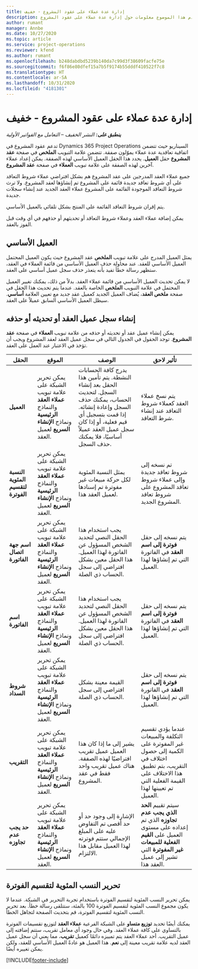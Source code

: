 ```yaml
---
title: إدارة عدة عملاء على عقود المشروع - خفيف
description: يقدم هذا الموضوع معلومات حول إدارة عدة عملاء على عقود المشروع.
author: rumant
manager: Annbe
ms.date: 10/27/2020
ms.topic: article
ms.service: project-operations
ms.reviewer: kfend
ms.author: rumant
ms.openlocfilehash: b248dabdbd5239b140da7c99d3f38609facfe75e
ms.sourcegitcommit: f6f86e80dfef15a7b5f9174b55dddf410522f7c8
ms.translationtype: HT
ms.contentlocale: ar-SA
ms.lasthandoff: 10/31/2020
ms.locfileid: "4181301"
---
```

# <a name="manage-multiple-customers-on-project-contracts---lite"></a>إدارة عدة عملاء على عقود المشروع - خفيف

_**ينطبق على:** النشر الخفيف – التعامل مع الفواتير الأولية_

تدعم عقود المشروع في Dynamics 365 Project Operations السيناريو حيث تتضمن اتفاقية تعاقدية عدة عملاء يموّلون صفقة. تتضمن علامة التبويب **الملخص** في صفحة **عقد المشروع** حقل **العميل**. يحدد هذا الحقل العميل الأساسي لهذه الصفقة. يمكن إعداد عملاء آخرين لهذه الصفقة على علامة تبويب **العملاء** في صفحة **عقد المشروع**.

جميع عملاء العقد المدرجين على عقد المشروع هم بشكل افتراضي عملاء شروط التعاقد على أي شروط تعاقد جديدة قائمة على المشروع تم إنشاؤها لعقد المشروع. ولا ترث شروط التعاقد الموجودة القائمة على المشروع عملاء العقد الجديد عند إنشاء سجلات جديدة.

يتم إقران شروط التعاقد القائمة على المنتج بشكل تلقائي بالعميل الأساسي.

يمكن إضافة عملاء العقد وعملاء شروط التعاقد أو تحديثهم أو حذفهم في أي وقت قبل الفوز بالعقد.

## <a name="primary-customer"></a>العميل الأساسي

يمثل العميل المدرج على علامة تبويب **الملخص** عقد المشروع حيث يكون العميل المحتمل العميل الأساسي للعقد. عند محاولة حذف العميل الأساسي من قائمة العملاء في العقد، ستظهر رسالة خطأ تفيد بأنه يتعذر حذف سجل عميل أساسي على العقد.

لا يمكن تحديث العميل الأساسي من قائمة عملاء العقد. بدلاً من ذلك، يمكنك تغيير العميل المحتمل في علامة التبويب **الملخص** الخاصة بالعقد. عندما يتم تحديث هذا الحقل في صفحة **ملخص العقد**، يُضاف العميل الجديد كعميل عقد جديد مع تعيين العلامة **أساسي**. سيظل العميل الأساسي السابق عميلاً على العقد.

## <a name="create-update-or-delete-a-contract-customer-record"></a>إنشاء سجل عميل العقد أو تحديثه أو حذفه

يمكن إنشاء عميل عقد أو تحديثه أو حذفه من علامة تبويب **العملاء** في صفحة **عقد المشروع**. توجد الحقول في الجدول التالي في سجل عميل العقد لعقد المشروع ويجب أن تؤخذ في الاعتبار عند العمل على العقد.

| الحقل | الموقع | ‏‏الوصف | تأثير لاحق |
| --- | --- | --- | --- |
| **العميل** | يمكن تحرير الشبكة على علامة تبويب **عملاء العقد** والنماذج **الرئيسية** ونماذج **الإنشاء السريع** لعميل العقد. | يدرج كافة الحسابات النشطة. يتم تأمين هذا الحقل بعد إنشاء السجل. لتحديث الحساب، يمكنك حذف السجل وإعادة إنشائه. إذا قمت بتسجيل أي قيم فعلية، أو إذا كان سجل عميل العقد عميلاً أساسيًا، فلا يمكنك حذف السجل. | يتم نسخ عملاء العقد كعملاء شروط التعاقد عند إنشاء شرط التعاقد. |
| **النسبة المئوية لتقسيم الفوترة** | يمكن تحرير الشبكة على علامة تبويب **عملاء العقد** والنماذج **الرئيسية** ونماذج **الإنشاء السريع** لعميل العقد. | يمثل النسبة المئوية لكل حركة مبيعات غير مفوترة تم إسنادها لعميل العقد هذا. | تم نسخه إلى شروط تعاقد جديدة وإلى عملاء شروط تعاقد المشروع على شروط تعاقد المشروع الجديد. |
| **اسم جهة اتصال الفاتورة** | يمكن تحرير الشبكة على علامة تبويب **عملاء العقد** والنماذج **الرئيسية** ونماذج **الإنشاء السريع** لعميل العقد. | يجب استخدام هذا الحقل النصي لتحديد الشخص المسؤول عن الفاتورة لهذا العميل. هذا الحقل معين بشكل افتراضي إلى سجل الحساب ذي الصلة. | يتم نسخه إلى حقل **فوترة إلى اسم العقد** في الفاتورة التي تم إنشاؤها لهذا العميل. |
| **اسم الفاتورة** | يمكن تحرير الشبكة على علامة تبويب **عملاء العقد** والنماذج **الرئيسية** ونماذج **الإنشاء السريع** لعميل العقد. | يجب استخدام هذا الحقل النصي لتحديد الشخص المسؤول عن الفاتورة لهذا العميل. هذا الحقل معين بشكل افتراضي إلى سجل الحساب ذي الصلة. | يتم نسخه إلى حقل **فوترة إلى اسم العقد** في الفاتورة التي تم إنشاؤها لهذا العميل. |
| **شروط السداد** | يمكن تحرير الشبكة على علامة تبويب **عملاء العقد** والنماذج **الرئيسية** ونماذج **الإنشاء السريع** لعميل العقد. | القيمة معينة بشكل افتراضي إلى سجل الحساب ذي الصلة. | يتم نسخه إلى حقل **فوترة إلى اسم العقد** في الفاتورة التي تم إنشاؤها لهذا العميل. |
| **التقريب** | يمكن تحرير الشبكة على علامة تبويب **عملاء العقد** والنماذج **الرئيسية** ونماذج **الإنشاء السريع** لعميل العقد. | يشير إلى ما إذا كان هذا العميل عميل تقريب افتراضيًا لهذه الصفقة. هناك عميل تقريب واحد فقط في عقد المشروع. | عندما يؤدي تقسيم التكلفة والمبيعات غير المفوترة على الكمية إلى حصول اختلاف في التقريب، بتم تطبيق هذا الاختلاف على القيمة الفعلية التي تم تعيينها لهذا العميل. |
| **حد يجب عدم تجاوزه** | يمكن تحرير الشبكة على علامة تبويب **عملاء العقد** والنماذج **الرئيسية** ونماذج **الإنشاء السريع** لعميل العقد. | الإشارة إلى وجود حد أو حد أقصى تم التفاوض عليه على المبلغ الإجمالي ستتم فوترته لهذا العميل مقابل هذا الالتزام. | سيتم تقييم **الحد الذي يجب عدم تجاوزه** الذي تم إعداده على مستوى العميل على **القيم الفعلية للمبيعات غير المفوترة** التي تشير إلى عميل العقد هذا. |

## <a name="edit-billing-split-percentages"></a>تحرير النسب المئوية لتقسيم الفوترة

يمكن تحرير النسب المئوية لتقسيم الفوترة باستخدام تجربة التحرير في الشبكة. عندما لا يكون مجموع النسب المئوية لتقسيم الفوترة 100 بالمئة، ستتلقى رسالة خطأ. بعد تحرير النسب المئوية لتقسيم الفوترة، قم بتحديث الصفحة لتجاهل الخطأ.

يمكنك أيضًا تحديد **توزيع متساو** على الشبكة الفرعية **عملاء العقد** لتوزيع تقسيمات الفوترة بالتساوي على كافة عملاء العقد. وفي حال وجود أي معامل تقريب، ستتم إضافته إلى عميل التقريب. أحد عملاء العقد يتم تمييزه دائمًا كعميل **تقريب**، مما يعني أن سجل عميل العقد لديه علامة تقريب معينة إلى **نعم**. هذا العميل هو عادةً العميل الأساسي للعقد، ولكن يمكن تغييره أيضًا.


[!INCLUDE[footer-include](../../includes/footer-banner.md)]